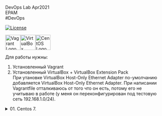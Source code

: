 DevOps Lab Apr2021<br>
EPAM<br>
#DevOps<br>

[![License](https://img.shields.io/badge/license-MIT%20License-brightgreen.svg)](https://opensource.org/licenses/MIT)

<img
src="https://cdn.imgbin.com/11/20/3/imgbin-vagrant-hashicorp-virtual-machine-software-developer-installation-vagrant-ywTTwLKhjrGBxXiPdJNgpkc9D.jpg"
height=48 width=48 alt="Vagrant Logo" /><img
src="https://www.virtualbox.org/graphics/vbox_logo2_gradient.png"
height=48 width=48 alt="VirtualBox Logo" /><img
src="https://4.bp.blogspot.com/-pzbhEk68WJA/V_foOw_QWzI/AAAAAAAAlgg/9_xcZCTxhWo_S2ftXEyFdCw5Wk-CunNzwCLcB/s1600/centos-logo.png"
height=48 width=48 alt="CentOS Logo" />

Для работы нужны:
1. Установленный Vagrant<br>
2. Установленный VirtualBox + VirtualBox Extension Pack<br>
При утановке VirtualBox Host-Only Ethernet Adapter по-умолчанию добавляется VirtualBox Host-Only Ethernet Adapter. При написании Vagrantfile отталкиваюсь от того что он есть, потому его не учитываю в работе (у меня он переконфигурирован под тестовую сеть 192.168.1.0/24).

<details><summary>01. Centos 7.</summary>
<p>

## CentOS 7:

<li>Для выполнения задания 5 использовал [VM's](Tasks/01CentOS/1/).</li>

<li>Для простых задач использую [VM](Tasks/01CentOS/2/) подключаюсь, так:</li>
```
ssh appuser@192.168.1.5 -i ~/.ssh/appuser
```
<b>!!!</b> Пользователям надо заменить [appuser.pub](Tasks\01CentOS\2\files\.sshkey\) на собственный.
</p>
</details>

